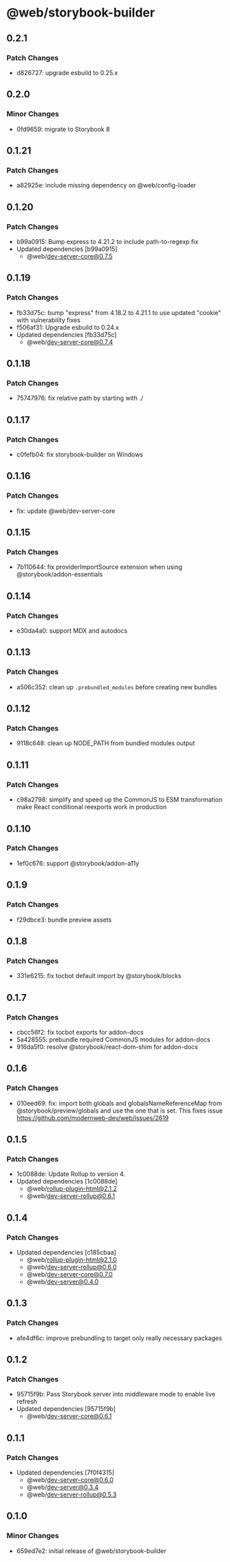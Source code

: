# @web/storybook-builder

## 0.2.1

### Patch Changes

- d826727: upgrade esbuild to 0.25.x

## 0.2.0

### Minor Changes

- 0fd9659: migrate to Storybook 8

## 0.1.21

### Patch Changes

- a82925e: include missing dependency on @web/config-loader

## 0.1.20

### Patch Changes

- b99a0915: Bump express to 4.21.2 to include path-to-regexp fix
- Updated dependencies [b99a0915]
  - @web/dev-server-core@0.7.5

## 0.1.19

### Patch Changes

- fb33d75c: bump "express" from 4.18.2 to 4.21.1 to use updated "cookie" with vulnerability fixes
- f506af31: Upgrade esbuild to 0.24.x
- Updated dependencies [fb33d75c]
  - @web/dev-server-core@0.7.4

## 0.1.18

### Patch Changes

- 75747976: fix relative path by starting with ./

## 0.1.17

### Patch Changes

- c0fefb04: fix storybook-builder on Windows

## 0.1.16

### Patch Changes

- fix: update @web/dev-server-core

## 0.1.15

### Patch Changes

- 7b110644: fix providerImportSource extension when using @storybook/addon-essentials

## 0.1.14

### Patch Changes

- e30da4a0: support MDX and autodocs

## 0.1.13

### Patch Changes

- a506c352: clean up `.prebundled_modules` before creating new bundles

## 0.1.12

### Patch Changes

- 9118c648: clean up NODE_PATH from bundled modules output

## 0.1.11

### Patch Changes

- c98a2798: simplify and speed up the CommonJS to ESM transformation
  make React conditional reexports work in production

## 0.1.10

### Patch Changes

- 1ef0c676: support @storybook/addon-a11y

## 0.1.9

### Patch Changes

- f29dbce3: bundle preview assets

## 0.1.8

### Patch Changes

- 331e6215: fix tocbot default import by @storybook/blocks

## 0.1.7

### Patch Changes

- cbcc56f2: fix tocbot exports for addon-docs
- 5a428555: prebundle required CommonJS modules for addon-docs
- 916da5f0: resolve @storybook/react-dom-shim for addon-docs

## 0.1.6

### Patch Changes

- 010eed69: fix: import both globals and globalsNameReferenceMap from @storybook/preview/globals and use the one that is set. This fixes issue https://github.com/modernweb-dev/web/issues/2619

## 0.1.5

### Patch Changes

- 1c0088de: Update Rollup to version 4.
- Updated dependencies [1c0088de]
  - @web/rollup-plugin-html@2.1.2
  - @web/dev-server-rollup@0.6.1

## 0.1.4

### Patch Changes

- Updated dependencies [c185cbaa]
  - @web/rollup-plugin-html@2.1.0
  - @web/dev-server-rollup@0.6.0
  - @web/dev-server-core@0.7.0
  - @web/dev-server@0.4.0

## 0.1.3

### Patch Changes

- afe4df6c: improve prebundling to target only really necessary packages

## 0.1.2

### Patch Changes

- 95715f9b: Pass Storybook server into middleware mode to enable live refresh
- Updated dependencies [95715f9b]
  - @web/dev-server-core@0.6.1

## 0.1.1

### Patch Changes

- Updated dependencies [7f0f4315]
  - @web/dev-server-core@0.6.0
  - @web/dev-server@0.3.4
  - @web/dev-server-rollup@0.5.3

## 0.1.0

### Minor Changes

- 659ed7e2: initial release of @web/storybook-builder
